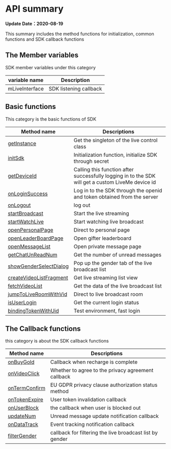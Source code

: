 # API summary

**Update Date：2020-08-19**

This summary includes the method functions for initialization, common functions and SDK callback functions

## The Member variables

SDK member variables under this category

| variable name               | Description             |
| -------------------- | ---------------- |
| mLiveInterface         | SDK listening callback      |



## Basic functions

This category is the basic functions of SDK

| Method name           | Descriptions             |
| -------------------------------- | ------------------------------------------------------------ |
| [getInstance](https://dl.linkv.io/static/Android/LiveMe/api/livemesdk/com/app/livesdk/LiveMeClient.html#getInstance--)              | Get the singleton of the live control class                              |
| [initSdk](https://dl.linkv.io/static/Android/LiveMe/api/livemesdk/com/app/livesdk/LiveMeClient.html#initSdk-android.app.Application-java.lang.String-java.lang.String-com.app.livesdk.TokenCallback-)              | Initialization function, initialize SDK through secret                             |
| [getDeviceId](https://dl.linkv.io/static/Android/LiveMe/api/livemesdk/com/app/livesdk/LiveMeClient.html#getDeviceId-android.content.Context-)                     | Calling this function after successfully logging in to the SDK will get a custom LiveMe device id        |
| [onLoginSuccess](https://dl.linkv.io/static/Android/LiveMe/api/livemesdk/com/app/livesdk/LiveMeClient.html#onLoginSuccess-java.lang.String-java.lang.String-java.lang.String-)  | Log in to the SDK through the openid and token obtained from the server                         |
| [onLogout](https://dl.linkv.io/static/Android/LiveMe/api/livemesdk/com/app/livesdk/LiveMeClient.html#onLogout--)                     | log out                                                     |
| [startBroadcast](https://dl.linkv.io/static/Android/LiveMe/api/livemesdk/com/app/livesdk/LiveMeClient.html#startBroadcast-android.content.Context-)               | Start the live streaming                                                     |
| [startWatchLive](https://dl.linkv.io/static/Android/LiveMe/api/livemesdk/com/app/livesdk/LiveMeClient.html#startWatchLive-android.content.Context-java.lang.String-)               | Start watching live broadcast                                                 |
| [openPersonalPage](https://dl.linkv.io/static/Android/LiveMe/api/lenovoui/com/app/live/util/LinkVUIUtil.html#openPersonalPage-android.content.Context-)             | Direct to personal page                                               |
| [openLeaderBoardPage](https://dl.linkv.io/static/Android/LiveMe/api/lenovoui/com/app/live/util/LinkVUIUtil.html#openLeaderBoardPage-android.content.Context-)     | Open gifter leaderboard                                             |
| [openMessageList](https://dl.linkv.io/static/Android/LiveMe/api/livemesdk/com/app/livesdk/LiveMeClient.html#openMessageList-android.content.Context-)              | Open private message page                                                 |
| [getChatUnReadNum](https://dl.linkv.io/static/Android/LiveMe/api/livemesdk/com/app/livesdk/LiveMeClient.html#getChatUnReadNum--)             | Get the number of unread messages                                               |
| [showGenderSelectDialog](https://dl.linkv.io/static/Android/LiveMe/api/lenovoui/com/app/live/util/LinkVUIUtil.html#showGenderSelectDialog-androidx.fragment.app.Fragment-)           | Pop up the gender tab of the live broadcast list                                       |
| [createVideoListFragment](https://dl.linkv.io/static/Android/LiveMe/api/livemesdk/com/app/livesdk/LiveMeClient.html#createVideoListFragment-android.content.Context-)               | Get live streaming list view                                                 |
| [fetchVideoList](https://dl.linkv.io/static/Android/LiveMe/api/livemesdk/com/app/livesdk/LiveMeClient.html#fetchVideoList)               | Get the data of the live broadcast list                                                 |
| [jumpToLiveRoomWithVid](https://dl.linkv.io/static/Android/LiveMe/api/livemesdk/com/app/livesdk/LiveMeClient.html#jumpToLiveRoomWithVid-android.content.Context-java.lang.String-)        | Direct to live broadcast room                                                 |
| [isUserLogin](https://dl.linkv.io/static/Android/LiveMe/api/livemesdk/com/app/livesdk/LiveMeClient.html#isUserLogin--)                  | Get the current login status                                             |
| [bindingTokenWithUid](https://dl.linkv.io/static/Android/LiveMe/api/livemesdk/com/app/livesdk/LiveMeClient.html#bindingTokenWithUid-java.lang.String-java.lang.String-com.app.user.login.development.LoginGetTokenWrapper.OnBindingTokenListener-)                  | Test environment, fast login                                             |

## The Callback functions

this category is about the SDK callback functions

| Method name           | Descriptions             |
| ------------------------------------ | ---------------------------- |
| [onBuyGold](https://dl.linkv.io/static/Android/LiveMe/api/livemesdk/com/app/livesdk/LiveMeLiveInterface.html#onBuyGold-android.app.Activity-int-int-java.lang.String-)            | Callback when recharge is complete                 |
| [onVideoClick](https://dl.linkv.io/static/Android/LiveMe/api/livemesdk/com/app/livesdk/LiveMeLiveInterface.html#onVideoClick-android.app.Activity-com.app.livesdk.OnTermConfirmCallback-) | Whether to agree to the privacy agreement callback         |
| [onTermConfirm](https://dl.linkv.io/static/Android/LiveMe/api/livemesdk/com/app/livesdk/OnTermConfirmCallback.html#onTermConfirm-boolean-)                     | EU GDPR privacy clause authorization status method |
| [onTokenExpire](https://dl.linkv.io/static/Android/LiveMe/api/livemesdk/com/app/livesdk/TokenCallback.html#onTokenExpire-java.lang.String-int-java.lang.String-)                 | User token invalidation callback            |
| [onUserBlock](https://dl.linkv.io/static/Android/LiveMe/api/livemesdk/com/app/livesdk/TokenCallback.html#onUserBlocked--)                      | the callback when user is blocked out           |
| [updateNum](https://dl.linkv.io/static/Android/LiveMe/api/livemesdk/com/app/livesdk/LiveMeClient.UnReadListener.html#updateNum-int-)              | Unread message update notification callback         |
| [onDataTrack](https://dl.linkv.io/static/Android/LiveMe/api/livemesdk/com/app/livesdk/LiveMeLiveInterface.html#onDataTrack-com.app.livesdk.KEWLDataTrackModel-)              | Event tracking notification callback         |
| [filterGender](https://dl.linkv.io/static/Android/LiveMe/api/livemesdk/com/app/livesdk/LiveMeLiveInterface.html#filterGender-int-)                     | callback for filtering the live broadcast list by gender   |
